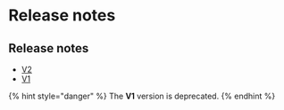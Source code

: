 # Release notes

## Release notes

* [V2](v2/)
* [V1](v1.md)

{% hint style="danger" %}
The **V1** version is deprecated.
{% endhint %}

